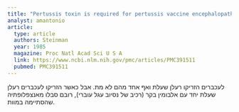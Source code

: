 ```yaml
---
title: "Pertussis toxin is required for pertussis vaccine encephalopathy"
analyst: amantonio
article:
  type: article
  authors: Steinman
  year: 1985
  magazine: Proc Natl Acad Sci U S A
  link: https://www.ncbi.nlm.nih.gov/pmc/articles/PMC391511
  pubmed: PMC391511
---
```


לעכברים הזריקו רעלן שעלת ואף אחד מהם לא מת.
אבל כאשר הזריקו לעכברים רעלן שעלת יחד עם אלבומין בקר (רכיב של נסיוב עגל עוברי), רובם סבלו מאנצפלופתיה שהסתיימה במוות.
